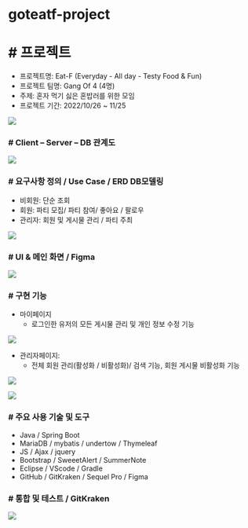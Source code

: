 # goteatf-project

# # 프로젝트
- 프로젝트명: Eat-F (Everyday - All day - Testy Food & Fun)
- 프로젝트 팀명: Gang Of 4 (4명)
- 주제: 혼자 먹기 싫은 혼밥러를 위한 모임
- 프로젝트 기간: 2022/10/26 ~ 11/25

![](https://velog.velcdn.com/images/seulgi90/post/5acdf47b-aa8b-4a73-bc17-591f5cdafad0/image.png)

### # Client – Server – DB 관계도

![](https://velog.velcdn.com/images/seulgi90/post/0a577749-8704-415c-8932-96d76e11ab09/image.png)


### # 요구사항 정의  /  Use Case  / ERD DB모델링
- 비회원: 단순 조회
- 회원: 파티 모집/ 파티 참여/ 좋아요 / 팔로우
- 관리자: 회원 및 게시물 관리 / 파티 주최

![](https://velog.velcdn.com/images/seulgi90/post/08632bb4-f162-4234-a7e0-5d4485e804ad/image.png)



### # UI & 메인 화면 / Figma

![](https://velog.velcdn.com/images/seulgi90/post/2257d0f9-3ae6-4a6c-bc63-754ac7e791e1/image.png)

### # 구현 기능
- 마이페이지
	- 로그인한 유저의 모든 게시물 관리 및 개인 정보 수정 기능
    
![](https://velog.velcdn.com/images/seulgi90/post/e3d24406-16e9-4cc9-8c04-b18499226c97/image.png)

- 관리자페이지: 
	- 전체 회원 관리(활성화 / 비활성화)/ 검색 기능, 회원 게시물 비활성화 기능
    
![](https://velog.velcdn.com/images/seulgi90/post/4612d912-66fe-414b-a308-af69935a8fd8/image.png)

![](https://velog.velcdn.com/images/seulgi90/post/77ace749-b16d-4918-b537-f5e5fdef2323/image.png)

### # 주요 사용 기술 및 도구
- Java / Spring Boot
- MariaDB / mybatis / undertow /  Thymeleaf
- JS / Ajax /  jquery
- Bootstrap / SweeetAlert / SummerNote
- Eclipse / VScode / Gradle
- GitHub / GitKraken / Sequel Pro / Figma



### # 통합 및 테스트 / GitKraken
![](https://velog.velcdn.com/images/seulgi90/post/ac02a433-dae2-4730-a518-3c06bb288fbc/image.png)


